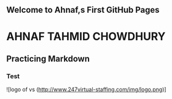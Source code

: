 ## Welcome to Ahnaf,s First GitHub Pages

# AHNAF TAHMID CHOWDHURY
## Practicing Markdown
### Test

![logo of vs (http://www.247virtual-staffing.com/img/logo.png)]

